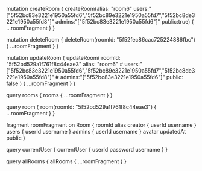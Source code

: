 mutation createRoom {
  createRoom(alias: "room6" users:"[\"5f52bc83e3221e1950a55fd6\",\"5f52bc89e3221e1950a55fd7\",\"5f52bc8de3221e1950a55fd8\"]" admins:"[\"5f52bc83e3221e1950a55fd6\"]" public:true) {
    ...roomFragment
  }
}

mutation deleteRoom {
	deleteRoom(roomId: "5f52fec86cac725224886fbc") {
    ...roomFragment
  }
}

mutation updateRoom {
  updateRoom(
    roomId: "5f52bd529a1f761f8c44eae3" 
    alias: "room6" 
    # users:"[\"5f52bc83e3221e1950a55fd6\",\"5f52bc89e3221e1950a55fd7\",\"5f52bc8de3221e1950a55fd8\"]" 
    # admins:"[\"5f52bc83e3221e1950a55fd6\"]" 
    public: false
  ) {
    ...roomFragment
  }
}

query rooms {
  rooms {
    ...roomFragment
  }
}

query room {
  room(roomId: "5f52bd529a1f761f8c44eae3") {
    ...roomFragment
  }
}

fragment roomFragment on Room {
  roomId
  alias
  creator {
    userId
    username
  }
  users {
    userId
    username
  }
  admins {
    userId
    username
  }
  avatar
  updatedAt
  public
}


query currentUser {
  currentUser {
    userId
    password
    username
  }
}

query allRooms {
  allRooms {
    ...roomFragment
  }
}